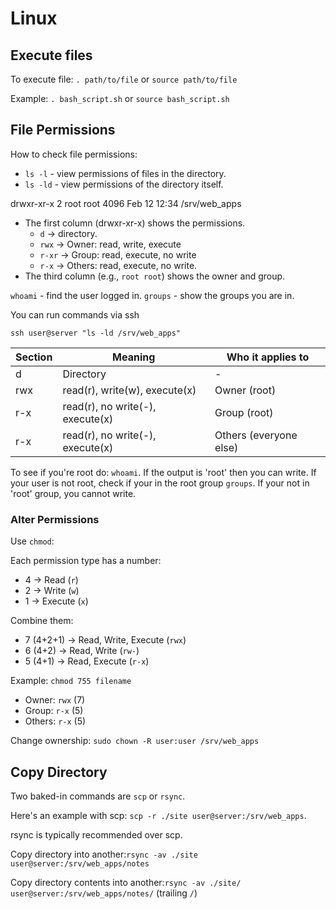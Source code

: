 # Linux

## Execute files

To execute file: ``. path/to/file`` or ``source path/to/file``

Example: ``. bash_script.sh`` or ``source bash_script.sh``

## File Permissions

How to check file permissions: 

- ``ls -l`` - view permissions of files in the directory.
- ``ls -ld`` - view permissions of the directory itself.

drwxr-xr-x  2 root root 4096 Feb 12 12:34 /srv/web_apps

- The first column (drwxr-xr-x) shows the permissions.
  - ``d`` -> directory.
  - ``rwx`` -> Owner: read, write, execute
  - ``r-xr`` -> Group: read, execute, no write
  - ``r-x`` -> Others: read, execute, no write.
- The third column (e.g., ``root root``) shows the owner and group.


``whoami`` - find the user logged in.
``groups`` - show the groups you are in.

You can run commands via ssh

``ssh user@server "ls -ld /srv/web_apps"``

| Section | Meaning                          | Who it applies to      |
|---------|----------------------------------|------------------------|
| d       | Directory                        | -                      |
| rwx     | read(r), write(w), execute(x)    | Owner (root)           |
| r-x     | read(r), no write(-), execute(x) | Group (root)           |          
| r-x     | read(r), no write(-), execute(x) | Others (everyone else) |

To see if you're root do: ``whoami``. If the output is 'root' then you can write.
If your user is not root, check if your in the root group ``groups``. If your
not in 'root' group, you cannot write.

### Alter Permissions

Use ``chmod``:

Each permission type has a number:

- 4 → Read (``r``)
- 2 → Write (``w``)
- 1 → Execute (``x``)

Combine them:

- 7 (4+2+1) → Read, Write, Execute (``rwx``)
- 6 (4+2) → Read, Write (``rw-``)
- 5 (4+1) → Read, Execute (``r-x``)

Example: ``chmod 755 filename``

- Owner: ``rwx`` (7)
- Group: ``r-x`` (5)
- Others: ``r-x`` (5)

Change ownership: ``sudo chown -R user:user /srv/web_apps``

## Copy Directory

Two baked-in commands are ``scp`` or ``rsync``.

Here's an example with scp: ``scp -r ./site user@server:/srv/web_apps``.

rsync is typically recommended over scp.

Copy directory into another:``rsync -av ./site user@server:/srv/web_apps/notes``

Copy directory contents into another:``rsync -av ./site/ user@server:/srv/web_apps/notes/`` (trailing ``/``)


